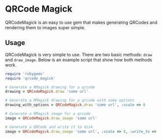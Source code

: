 # QRCode Magick

QRCodeMagick is an easy to use gem that makes generating QRCodes and rendering them to images super simple.

## Usage

QRCodeMagick is very simple to use.  There are two basic methods: `draw` and `draw_image`.  Below is an example script that show how both methods work.

```ruby
require 'rubygems'
require 'qrcode_magick'

# Generate a RMagick drawing for a qrcode
drawing = QRCodeMagick.draw 'some url'

# Generate a RMagick drawing for a qrcode with some options
drawing_with_options = QRCodeMagick.draw 'some url', :scale => 8

# Generate a RMagick image for a qrcode
image = QRCodeMagick.draw_image 'some url'

# Generate a QRCode and write it to disk
image = QRCodeMagick.draw_image 'some url', :scale => 8, :write_to => 'qrcode.png'
```
